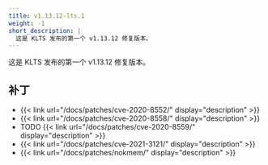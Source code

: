 ```yaml
---
title: v1.13.12-lts.1
weight: -1
short_description: |
  这是 KLTS 发布的第一个 v1.13.12 修复版本。
---
```


这是 KLTS 发布的第一个 v1.13.12 修复版本。

## 补丁

- {{< link url="/docs/patches/cve-2020-8552/" display="description" >}}
- {{< link url="/docs/patches/cve-2020-8558/" display="description" >}}
- TODO {{< link url="/docs/patches/cve-2020-8559/" display="description" >}}
- {{< link url="/docs/patches/cve-2021-3121/" display="description" >}}
- {{< link url="/docs/patches/nokmem/" display="description" >}}